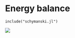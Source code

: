# Energy balance


```@setup schymanskifig6a
include("schymanski.jl")
```

![](schymanski_et_al_2017_6a.svg)
